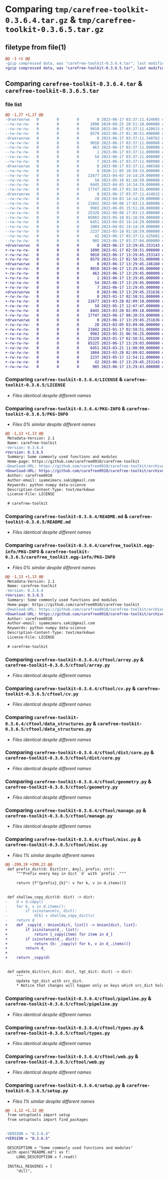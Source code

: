 # Comparing `tmp/carefree-toolkit-0.3.6.4.tar.gz` & `tmp/carefree-toolkit-0.3.6.5.tar.gz`

## filetype from file(1)

```diff
@@ -1 +1 @@
-gzip compressed data, was "carefree-toolkit-0.3.6.4.tar", last modified: Sat Jun 17 03:37:11 2023, max compression
+gzip compressed data, was "carefree-toolkit-0.3.6.5.tar", last modified: Sat Jun 17 13:29:45 2023, max compression
```

## Comparing `carefree-toolkit-0.3.6.4.tar` & `carefree-toolkit-0.3.6.5.tar`

### file list

```diff
@@ -1,27 +1,27 @@
-drwxrwxrwx   0        0        0        0 2023-06-17 03:37:11.424605 carefree-toolkit-0.3.6.4/
--rw-rw-rw-   0        0        0     1090 2019-09-25 20:51:10.000000 carefree-toolkit-0.3.6.4/LICENSE
--rw-rw-rw-   0        0        0     9010 2023-06-17 03:37:11.420615 carefree-toolkit-0.3.6.4/PKG-INFO
--rw-rw-rw-   0        0        0     8579 2022-06-27 01:36:51.000000 carefree-toolkit-0.3.6.4/README.md
-drwxrwxrwx   0        0        0        0 2023-06-17 03:37:11.340762 carefree-toolkit-0.3.6.4/carefree_toolkit.egg-info/
--rw-rw-rw-   0        0        0     9010 2023-06-17 03:37:11.000000 carefree-toolkit-0.3.6.4/carefree_toolkit.egg-info/PKG-INFO
--rw-rw-rw-   0        0        0      463 2023-06-17 03:37:11.000000 carefree-toolkit-0.3.6.4/carefree_toolkit.egg-info/SOURCES.txt
--rw-rw-rw-   0        0        0        1 2023-06-17 03:37:11.000000 carefree-toolkit-0.3.6.4/carefree_toolkit.egg-info/dependency_links.txt
--rw-rw-rw-   0        0        0       54 2023-06-17 03:37:11.000000 carefree-toolkit-0.3.6.4/carefree_toolkit.egg-info/requires.txt
--rw-rw-rw-   0        0        0        7 2023-06-17 03:37:11.000000 carefree-toolkit-0.3.6.4/carefree_toolkit.egg-info/top_level.txt
-drwxrwxrwx   0        0        0        0 2023-06-17 03:37:11.406588 carefree-toolkit-0.3.6.4/cftool/
--rw-rw-rw-   0        0        0        0 2020-11-05 10:59:33.000000 carefree-toolkit-0.3.6.4/cftool/__init__.py
--rw-rw-rw-   0        0        0    22677 2023-04-03 14:14:29.000000 carefree-toolkit-0.3.6.4/cftool/array.py
--rw-rw-rw-   0        0        0       58 2023-05-18 01:18:59.000000 carefree-toolkit-0.3.6.4/cftool/constants.py
--rw-rw-rw-   0        0        0     8445 2023-04-03 14:14:29.000000 carefree-toolkit-0.3.6.4/cftool/cv.py
--rw-rw-rw-   0        0        0    17747 2023-06-17 03:34:51.000000 carefree-toolkit-0.3.6.4/cftool/data_structures.py
-drwxrwxrwx   0        0        0        0 2023-06-17 03:37:11.414632 carefree-toolkit-0.3.6.4/cftool/dist/
--rw-rw-rw-   0        0        0       28 2023-04-03 14:14:29.000000 carefree-toolkit-0.3.6.4/cftool/dist/__init__.py
--rw-rw-rw-   0        0        0    21842 2022-08-08 17:03:13.000000 carefree-toolkit-0.3.6.4/cftool/dist/core.py
--rw-rw-rw-   0        0        0     9983 2023-06-05 15:51:28.000000 carefree-toolkit-0.3.6.4/cftool/geometry.py
--rw-rw-rw-   0        0        0    25320 2022-08-08 17:03:13.000000 carefree-toolkit-0.3.6.4/cftool/manage.py
--rw-rw-rw-   0        0        0    85083 2023-05-18 01:18:59.000000 carefree-toolkit-0.3.6.4/cftool/misc.py
--rw-rw-rw-   0        0        0     6451 2023-04-03 14:14:29.000000 carefree-toolkit-0.3.6.4/cftool/pipeline.py
--rw-rw-rw-   0        0        0     1004 2023-04-03 14:14:29.000000 carefree-toolkit-0.3.6.4/cftool/types.py
--rw-rw-rw-   0        0        0     2237 2023-05-18 01:18:59.000000 carefree-toolkit-0.3.6.4/cftool/web.py
--rw-rw-rw-   0        0        0       42 2023-06-17 03:37:11.425601 carefree-toolkit-0.3.6.4/setup.cfg
--rw-rw-rw-   0        0        0      905 2023-06-17 03:37:04.000000 carefree-toolkit-0.3.6.4/setup.py
+drwxrwxrwx   0        0        0        0 2023-06-17 13:29:45.253143 carefree-toolkit-0.3.6.5/
+-rw-rw-rw-   0        0        0     1090 2023-01-17 02:58:51.000000 carefree-toolkit-0.3.6.5/LICENSE
+-rw-rw-rw-   0        0        0     9010 2023-06-17 13:29:45.253143 carefree-toolkit-0.3.6.5/PKG-INFO
+-rw-rw-rw-   0        0        0     8579 2023-01-17 02:58:51.000000 carefree-toolkit-0.3.6.5/README.md
+drwxrwxrwx   0        0        0        0 2023-06-17 13:29:45.246160 carefree-toolkit-0.3.6.5/carefree_toolkit.egg-info/
+-rw-rw-rw-   0        0        0     9010 2023-06-17 13:29:45.000000 carefree-toolkit-0.3.6.5/carefree_toolkit.egg-info/PKG-INFO
+-rw-rw-rw-   0        0        0      463 2023-06-17 13:29:45.000000 carefree-toolkit-0.3.6.5/carefree_toolkit.egg-info/SOURCES.txt
+-rw-rw-rw-   0        0        0        1 2023-06-17 13:29:45.000000 carefree-toolkit-0.3.6.5/carefree_toolkit.egg-info/dependency_links.txt
+-rw-rw-rw-   0        0        0       54 2023-06-17 13:29:45.000000 carefree-toolkit-0.3.6.5/carefree_toolkit.egg-info/requires.txt
+-rw-rw-rw-   0        0        0        7 2023-06-17 13:29:45.000000 carefree-toolkit-0.3.6.5/carefree_toolkit.egg-info/top_level.txt
+drwxrwxrwx   0        0        0        0 2023-06-17 13:29:45.251636 carefree-toolkit-0.3.6.5/cftool/
+-rw-rw-rw-   0        0        0        0 2023-01-17 02:58:51.000000 carefree-toolkit-0.3.6.5/cftool/__init__.py
+-rw-rw-rw-   0        0        0    22677 2023-03-28 02:09:10.000000 carefree-toolkit-0.3.6.5/cftool/array.py
+-rw-rw-rw-   0        0        0       58 2023-05-17 12:47:47.000000 carefree-toolkit-0.3.6.5/cftool/constants.py
+-rw-rw-rw-   0        0        0     8445 2023-03-28 02:09:18.000000 carefree-toolkit-0.3.6.5/cftool/cv.py
+-rw-rw-rw-   0        0        0    17747 2023-06-17 08:20:53.000000 carefree-toolkit-0.3.6.5/cftool/data_structures.py
+drwxrwxrwx   0        0        0        0 2023-06-17 13:29:45.251636 carefree-toolkit-0.3.6.5/cftool/dist/
+-rw-rw-rw-   0        0        0       28 2023-03-05 03:09:06.000000 carefree-toolkit-0.3.6.5/cftool/dist/__init__.py
+-rw-rw-rw-   0        0        0    21842 2023-01-17 02:58:51.000000 carefree-toolkit-0.3.6.5/cftool/dist/core.py
+-rw-rw-rw-   0        0        0     9983 2023-05-31 06:56:25.000000 carefree-toolkit-0.3.6.5/cftool/geometry.py
+-rw-rw-rw-   0        0        0    25320 2023-01-17 02:58:51.000000 carefree-toolkit-0.3.6.5/cftool/manage.py
+-rw-rw-rw-   0        0        0    85225 2023-06-17 13:29:03.000000 carefree-toolkit-0.3.6.5/cftool/misc.py
+-rw-rw-rw-   0        0        0     6451 2023-03-21 11:08:09.000000 carefree-toolkit-0.3.6.5/cftool/pipeline.py
+-rw-rw-rw-   0        0        0     1004 2023-03-28 02:09:02.000000 carefree-toolkit-0.3.6.5/cftool/types.py
+-rw-rw-rw-   0        0        0     2237 2023-05-17 12:54:11.000000 carefree-toolkit-0.3.6.5/cftool/web.py
+-rw-rw-rw-   0        0        0       42 2023-06-17 13:29:45.253143 carefree-toolkit-0.3.6.5/setup.cfg
+-rw-rw-rw-   0        0        0      905 2023-06-17 13:29:43.000000 carefree-toolkit-0.3.6.5/setup.py
```

### Comparing `carefree-toolkit-0.3.6.4/LICENSE` & `carefree-toolkit-0.3.6.5/LICENSE`

 * *Files identical despite different names*

### Comparing `carefree-toolkit-0.3.6.4/PKG-INFO` & `carefree-toolkit-0.3.6.5/PKG-INFO`

 * *Files 0% similar despite different names*

```diff
@@ -1,13 +1,13 @@
 Metadata-Version: 2.1
 Name: carefree-toolkit
-Version: 0.3.6.4
+Version: 0.3.6.5
 Summary: Some commonly used functions and modules
 Home-page: https://github.com/carefree0910/carefree-toolkit
-Download-URL: https://github.com/carefree0910/carefree-toolkit/archive/v0.3.6.4.tar.gz
+Download-URL: https://github.com/carefree0910/carefree-toolkit/archive/v0.3.6.5.tar.gz
 Author: carefree0910
 Author-email: syameimaru.saki@gmail.com
 Keywords: python numpy data-science
 Description-Content-Type: text/markdown
 License-File: LICENSE
 
 # carefree-toolkit
```

### Comparing `carefree-toolkit-0.3.6.4/README.md` & `carefree-toolkit-0.3.6.5/README.md`

 * *Files identical despite different names*

### Comparing `carefree-toolkit-0.3.6.4/carefree_toolkit.egg-info/PKG-INFO` & `carefree-toolkit-0.3.6.5/carefree_toolkit.egg-info/PKG-INFO`

 * *Files 0% similar despite different names*

```diff
@@ -1,13 +1,13 @@
 Metadata-Version: 2.1
 Name: carefree-toolkit
-Version: 0.3.6.4
+Version: 0.3.6.5
 Summary: Some commonly used functions and modules
 Home-page: https://github.com/carefree0910/carefree-toolkit
-Download-URL: https://github.com/carefree0910/carefree-toolkit/archive/v0.3.6.4.tar.gz
+Download-URL: https://github.com/carefree0910/carefree-toolkit/archive/v0.3.6.5.tar.gz
 Author: carefree0910
 Author-email: syameimaru.saki@gmail.com
 Keywords: python numpy data-science
 Description-Content-Type: text/markdown
 License-File: LICENSE
 
 # carefree-toolkit
```

### Comparing `carefree-toolkit-0.3.6.4/cftool/array.py` & `carefree-toolkit-0.3.6.5/cftool/array.py`

 * *Files identical despite different names*

### Comparing `carefree-toolkit-0.3.6.4/cftool/cv.py` & `carefree-toolkit-0.3.6.5/cftool/cv.py`

 * *Files identical despite different names*

### Comparing `carefree-toolkit-0.3.6.4/cftool/data_structures.py` & `carefree-toolkit-0.3.6.5/cftool/data_structures.py`

 * *Files identical despite different names*

### Comparing `carefree-toolkit-0.3.6.4/cftool/dist/core.py` & `carefree-toolkit-0.3.6.5/cftool/dist/core.py`

 * *Files identical despite different names*

### Comparing `carefree-toolkit-0.3.6.4/cftool/geometry.py` & `carefree-toolkit-0.3.6.5/cftool/geometry.py`

 * *Files identical despite different names*

### Comparing `carefree-toolkit-0.3.6.4/cftool/manage.py` & `carefree-toolkit-0.3.6.5/cftool/manage.py`

 * *Files identical despite different names*

### Comparing `carefree-toolkit-0.3.6.4/cftool/misc.py` & `carefree-toolkit-0.3.6.5/cftool/misc.py`

 * *Files 1% similar despite different names*

```diff
@@ -299,19 +299,22 @@
 def prefix_dict(d: Dict[str, Any], prefix: str):
     """Prefix every key in dict `d` with `prefix`."""
 
     return {f"{prefix}_{k}": v for k, v in d.items()}
 
 
 def shallow_copy_dict(d: dict) -> dict:
-    d = d.copy()
-    for k, v in d.items():
-        if isinstance(v, dict):
-            d[k] = shallow_copy_dict(v)
-    return d
+    def _copy(d_: Union[dict, list]) -> Union[dict, list]:
+        if isinstance(d_, list):
+            return [_copy(item) for item in d_]
+        if isinstance(d_, dict):
+            return {k: _copy(v) for k, v in d_.items()}
+        return d_
+
+    return _copy(d)
 
 
 def update_dict(src_dict: dict, tgt_dict: dict) -> dict:
     """
     Update tgt_dict with src_dict.
     * Notice that changes will happen only on keys which src_dict holds.
```

### Comparing `carefree-toolkit-0.3.6.4/cftool/pipeline.py` & `carefree-toolkit-0.3.6.5/cftool/pipeline.py`

 * *Files identical despite different names*

### Comparing `carefree-toolkit-0.3.6.4/cftool/types.py` & `carefree-toolkit-0.3.6.5/cftool/types.py`

 * *Files identical despite different names*

### Comparing `carefree-toolkit-0.3.6.4/cftool/web.py` & `carefree-toolkit-0.3.6.5/cftool/web.py`

 * *Files identical despite different names*

### Comparing `carefree-toolkit-0.3.6.4/setup.py` & `carefree-toolkit-0.3.6.5/setup.py`

 * *Files 1% similar despite different names*

```diff
@@ -1,12 +1,12 @@
 from setuptools import setup
 from setuptools import find_packages
 
 
-VERSION = "0.3.6.4"
+VERSION = "0.3.6.5"
 
 DESCRIPTION = "Some commonly used functions and modules"
 with open("README.md") as f:
     LONG_DESCRIPTION = f.read()
 
 INSTALL_REQUIRES = [
     "dill",
```

